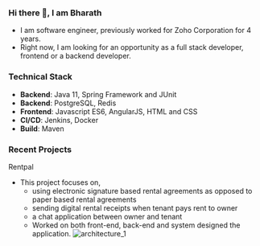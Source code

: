 ### Hi there 👋, I am Bharath

- I am software engineer, previously worked for Zoho Corporation for 4 years.
- Right now, I am looking for an opportunity as a full stack developer, frontend or a backend developer.

### Technical Stack

* **Backend**: Java 11, Spring Framework and JUnit
* **Backend**: PostgreSQL, Redis
* **Frontend**: Javascript ES6, AngularJS, HTML and CSS
* **CI/CD**: Jenkins, Docker
* **Build**: Maven

### Recent Projects

Rentpal
- This project focuses on, 
    - using electronic signature based rental agreements as opposed to paper based rental agreements
    - sending digital rental receipts when tenant pays rent to owner
    - a chat application between owner and tenant
    - Worked on both front-end, back-end and system designed the application.
    ![architecture_1](https://user-images.githubusercontent.com/49817583/103137990-3321ea00-46ce-11eb-843b-8deaf09769f5.png)
    
